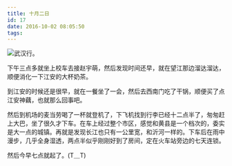 ```yaml
---
title: 十月二日
id: 17
date: 2016-10-02 08:05:50
tags:
---
```


![](http://img.cyrise.cn/wp-content/uploads/2016/12/17527873220161212133002010_640.jpg)武汉行。

下午三点多就坐上校车去接赵宇萌，然后发现时间还早，就在望江那边溜达溜达，顺便消化一下江安的大杯奶茶。

到江安的时候还是很早，就在一餐坐了一会，然后去西南门吃了干锅，顺便买了点江安神藕，也就那么回事吧。

然后到机场的麦当劳喝了一杯就登机了，下飞机找到行李已经十二点半了，匆匆赶上大巴，坐了很久才下车。在车上经过整个市区，感觉和黄县是一个档次的，委实是大一点的城镇。再就是发现长江也只有一公里宽，和沂河一样的。下车后在雨中漫步，几乎全身湿透，两点半似乎刚刚好到了房间，定在火车站旁边的七天连锁。

然后今早七点就起了。(T＿T)

